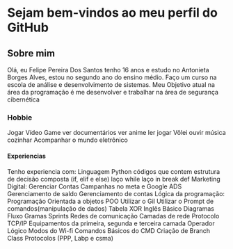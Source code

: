 <h1> Sejam bem-vindos ao meu perfil do GitHub </h1>

<h2> Sobre mim </h2>
Olá, eu Felipe Pereira Dos Santos tenho 16 anos e estudo no Antonieta Borges Alves, estou no segundo ano do ensino médio. Faço um curso na escola de análise e desenvolvimento de sistemas. Meu Objetivo atual na área da programação é me desenvolver e trabalhar na área de segurança cibernética
<h3>Hobbie</h3>
Jogar Vídeo Game
ver documentários
ver anime
ler
jogar Vôlei
ouvir música
cozinhar
Acompanhar o mundo eletrônico

<h4> Experiencias </h4>
Tenho experiencia com:
Linguagem Python
códigos que contem
estrutura de decisão composta (if, elif e else)
laço while
laço in break
def
Marketing Digital:
Gerenciar Contas
Campanhas no meta e Google ADS
Gerenciamento de saldo
Gerenciamento de contas
Lógica da programação:
Programação Orientada a objetos POO
Utilizar o Gil
Utilizar o Prompt de comandos(manipulação de dados)
Tabela XOR
Inglês Básico
Diagramas
Fluxo Gramas
Sprints
Redes de comunicação
Camadas de rede
Protocolo TCP/IP
Equipamentos da primeira, segunda e terceira camada
Operador Lógico
Modos do Wi-fi
Comandos Básicos do CMD
Criação de Branch
Class
Protocolos (PPP, Labp e csma)